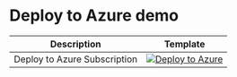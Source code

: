 # Deploy to Azure demo

| Description | Template |
|---|---|
| Deploy to Azure Subscription |[![Deploy to Azure](https://aka.ms/deploytoazurebutton)](https://portal.azure.com/#blade/Microsoft_Azure_CreateUIDef/CustomDeploymentBlade/uri/https%3A%2F%2Fraw.githubusercontent.com%2Fchrisvugrinec%2Ftest%2Fmaster%2F%2Ftest.json/uiFormDefinitionUri/https%3A%2F%2Fraw.githubusercontent.com%2Fchrisvugrinec%2Ftest%2Fmaster%2Ftest.json)|
   
